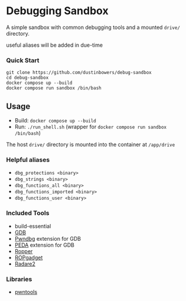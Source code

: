 # Debugging Sandbox

A simple sandbox with common debugging tools and a mounted `drive/` directory.

useful aliases will be added in due-time

### Quick Start

```
git clone https://github.com/dustinbowers/debug-sandbox
cd debug-sandbox
docker compose up --build
docker compose run sandbox /bin/bash
```

## Usage

- Build: `docker compose up --build`  
- Run: `./run_shell.sh` (wrapper for `docker compose run sandbox /bin/bash`)  
  
The host `drive/` directory is mounted into the container at `/app/drive`

### Helpful aliases

- `dbg_protections <binary>`
- `dbg_strings <binary>`
- `dbg_functions_all <binary>`
- `dbg_functions_imported <binary>`
- `dbg_functions_user <binary>`

### Included Tools

- build-essential
- [GDB](https://sourceware.org/gdb/)
- [Pwndbg](https://github.com/pwndbg/pwndbg) extension for GDB
- [PEDA](https://github.com/longld/peda) extension for GDB
- [Ropper](https://github.com/sashs/Ropper)
- [ROPgadget](https://github.com/JonathanSalwan/ROPgadget)
- [Radare2](https://github.com/radareorg/radare2)

### Libraries

- [pwntools](https://docs.pwntools.com/en/stable/)

